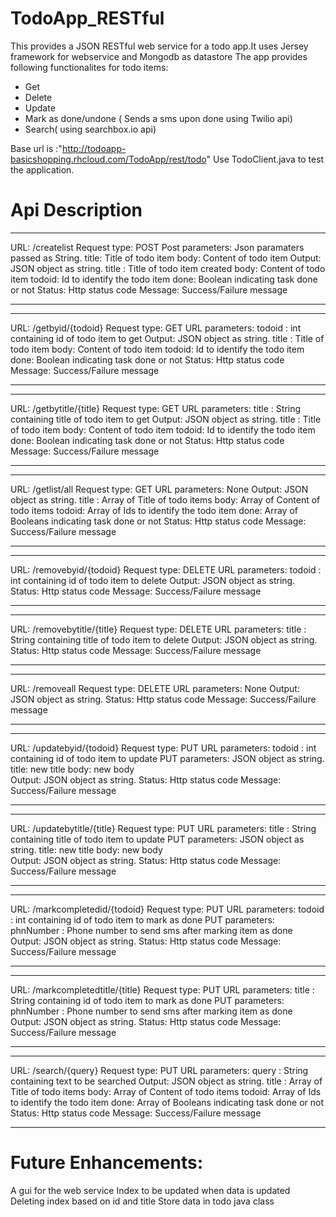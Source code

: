 TodoApp_RESTful
===============

This provides a JSON RESTful web service for a todo app.It uses Jersey framework for webservice and Mongodb as datastore
The app provides following functionalites for todo items:
- Get
- Delete
- Update
- Mark as done/undone ( Sends a sms upon done using Twilio api)
- Search( using searchbox.io api)

Base url is :"http://todoapp-basicshopping.rhcloud.com/TodoApp/rest/todo"
Use TodoClient.java to test the application.

Api Description
===============

****
URL: /createlist
Request type: POST
Post parameters:
     Json paramaters passed as String.
                  title: Title of todo item
				  body: Content of todo item
Output:
     JSON object as string.
	     title : Title of todo item created
		 body: Content of todo item
		 todoid: Id to identify the todo item
		 done: Boolean indicating task done or not
		 Status: Http status code
		 Message: Success/Failure message
****

****
URL: /getbyid/{todoid}
Request type: GET
URL parameters: 
        todoid : int containing id of todo item to get
Output:
     JSON object as string.
	     title : Title of todo item 
		 body: Content of todo item
		 todoid: Id to identify the todo item
		 done: Boolean indicating task done or not
		 Status: Http status code
		 Message: Success/Failure message
****

****
URL: /getbytitle/{title}
Request type: GET
URL parameters: 
        title : String containing title of todo item to get
Output:
     JSON object as string.
	     title : Title of todo item 
		 body: Content of todo item
		 todoid: Id to identify the todo item
		 done: Boolean indicating task done or not
		 Status: Http status code
		 Message: Success/Failure message
****

****
URL: /getlist/all
Request type: GET
URL parameters: 
        None
Output:
     JSON object as string.
	     title : Array of Title of todo items 
		 body: Array of Content of todo items
		 todoid: Array of Ids to identify the todo item
		 done: Array of Booleans indicating task done or not
		 Status: Http status code
		 Message: Success/Failure message
****

****
URL: /removebyid/{todoid}
Request type: DELETE
URL parameters: 
        todoid : int containing id of todo item to delete
Output:
     JSON object as string.
	     Status: Http status code
		 Message: Success/Failure message
****

****
URL: /removebytitle/{title}
Request type: DELETE
URL parameters: 
        title : String containing title of todo item to delete
Output:
     JSON object as string.
	     Status: Http status code
		 Message: Success/Failure message
****

****
URL: /removeall
Request type: DELETE
URL parameters: 
        None
Output:
     JSON object as string.
	     Status: Http status code
		 Message: Success/Failure message
****

****
URL: /updatebyid/{todoid}
Request type: PUT
URL parameters: 
        todoid : int containing id of todo item to update
PUT parameters:
     JSON object as string.
        title: new title 
		body: new body		
Output:
     JSON object as string.
	    Status: Http status code
		Message: Success/Failure message
****

****
URL: /updatebytitle/{title}
Request type: PUT
URL parameters: 
        title : String containing title of todo item to update
PUT parameters:
     JSON object as string.
        title: new title 
		body: new body		
Output:
     JSON object as string.
	    Status: Http status code
		Message: Success/Failure message
****

****
URL: /markcompletedid/{todoid}
Request type: PUT
URL parameters: 
        todoid : int containing id of todo item to mark as done
PUT parameters:
        phnNumber : Phone number to send sms after marking item as done	
Output:
     JSON object as string.
	    Status: Http status code
		Message: Success/Failure message
****

****
URL: /markcompletedtitle/{title}
Request type: PUT
URL parameters: 
        title : String containing id of todo item to mark as done
PUT parameters:
        phnNumber : Phone number to send sms after marking item as done	
Output:
     JSON object as string.
	    Status: Http status code
		Message: Success/Failure message
****

****
URL: /search/{query}
Request type: PUT
URL parameters: 
        query : String containing text to be searched
Output:
     JSON object as string.
	    title : Array of Title of todo items 
		body: Array of Content of todo items
		todoid: Array of Ids to identify the todo item
		done: Array of Booleans indicating task done or not
	    Status: Http status code
		Message: Success/Failure message
****

Future Enhancements:
====================
A gui for the web service
Index to be updated when data is updated
Deleting index based on id and title
Store data in todo java class


